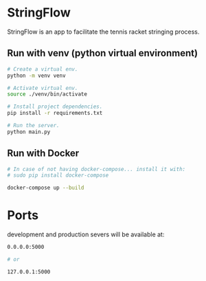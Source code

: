 # StringFlow

StringFlow is an app to facilitate the tennis racket stringing process.

## Run with venv (python virtual environment)

```bash
# Create a virtual env.
python -m venv venv

# Activate virtual env.
source ./venv/bin/activate

# Install project dependencies.
pip install -r requirements.txt

# Run the server.
python main.py
```

## Run with Docker
```bash
# In case of not having docker-compose... install it with:
# sudo pip install docker-compose

docker-compose up --build
```

# Ports

development and production severs will be available at:
```bash
0.0.0.0:5000

# or

127.0.0.1:5000
```